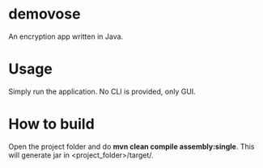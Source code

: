 # demovose
An encryption app written in Java.
# Usage
Simply run the application. No CLI is provided, only GUI.
# How to build
Open the project folder and do __mvn clean compile assembly:single__. This will generate jar in <project_folder>/target/.
